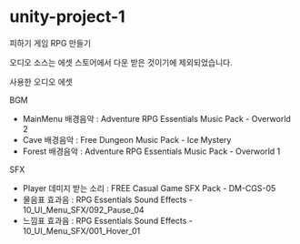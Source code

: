# unity-project-1
피하기 게임 RPG 만들기

오디오 소스는 에셋 스토어에서 다운 받은 것이기에 제외되었습니다.

사용한 오디오 에셋

BGM
- MainMenu 배경음악 : Adventure RPG Essentials Music Pack - Overworld 2
- Cave 배경음악 : Free Dungeon Music Pack - Ice Mystery
- Forest 배경음악 : Adventure RPG Essentials Music Pack - Overworld 1

SFX
- Player 데미지 받는 소리 : FREE Casual Game SFX Pack - DM-CGS-05
- 물음표 효과음 : RPG Essentials Sound Effects - 10_UI_Menu_SFX/092_Pause_04
- 느낌표 효과음 : RPG Essentials Sound Effects - 10_UI_Menu_SFX/001_Hover_01